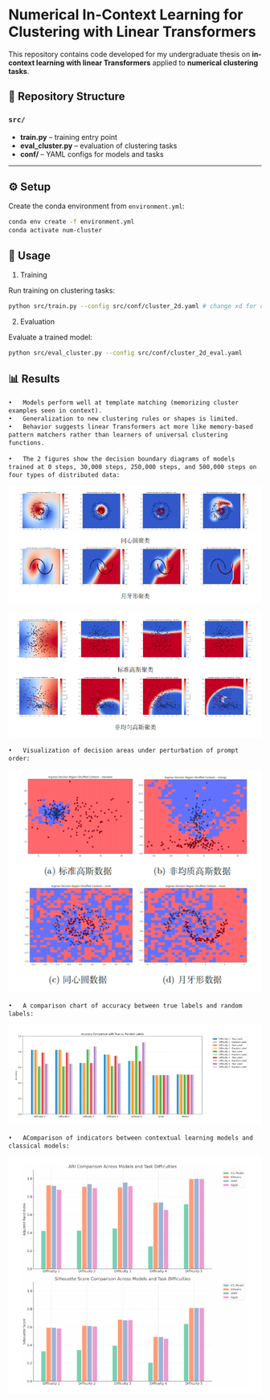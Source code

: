 # Numerical In-Context Learning for Clustering with Linear Transformers

This repository contains code developed for my undergraduate thesis on **in-context learning with linear Transformers** applied to **numerical clustering tasks**.  

## 📂 Repository Structure

### `src/`
- **train.py** – training entry point  
- **eval_cluster.py** – evaluation of clustering tasks  
- **conf/** – YAML configs for models and tasks  

---

## ⚙️ Setup

Create the conda environment from `environment.yml`:

```bash
conda env create -f environment.yml
conda activate num-cluster
```

## 🚀 Usage

1. Training

Run training on clustering tasks:

```bash
python src/train.py --config src/conf/cluster_2d.yaml # change xd for different dimention
```

2. Evaluation

Evaluate a trained model:

```bash
python src/eval_cluster.py --config src/conf/cluster_2d_eval.yaml
```


## 📊 Results
	•	Models perform well at template matching (memorizing cluster examples seen in context).
	•	Generalization to new clustering rules or shapes is limited.
	•	Behavior suggests linear Transformers act more like memory-based pattern matchers rather than learners of universal clustering functions.

	•	The 2 figures show the decision boundary diagrams of models trained at 0 steps, 30,000 steps, 250,000 steps, and 500,000 steps on four types of distributed data:

![Decision boundary diagrams of models trained at 0 steps, 30,000 steps, 250,000 steps, and 500,000 steps on four types of distributed data.](fig/1.png)

![Decision boundary diagrams of models trained at 0 steps, 30,000 steps, 250,000 steps, and 500,000 steps on four types of distributed data.](fig/2.png)


	•	Visualization of decision areas under perturbation of prompt order:

![Visualization of decision areas under perturbation of prompt order](fig/3.png)

	•	A comparison chart of accuracy between true labels and random labels:

![A comparison chart of accuracy between true labels and random labels](fig/5.png)

	•	AComparison of indicators between contextual learning models and classical models: 
![Comparison of indicators between contextual learning models and classical models](fig/4.png)

